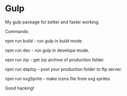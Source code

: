 # Gulp
My gulp package for better and faster working.

Commands:

npm run build - run gulp in build mode.

npm run dev - run gulp in develope mode.

npm run zip - get zip archive of production folder.

npm run deploy - post your production folder to ftp server.

npm run svgSprite - make icons file from svg sprites

Good hacking!
